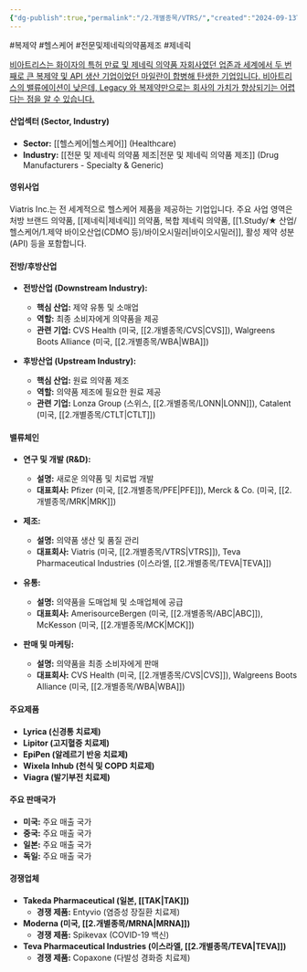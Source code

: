 ```yaml
---
{"dg-publish":true,"permalink":"/2.개별종목/VTRS/","created":"2024-09-13T18:52:45.119+09:00","updated":"2025-06-03T20:06:02.043+09:00"}
---
```


#복제약 #헬스케어 #전문및제네릭의약품제조 #제네릭

	
[비아트리스는 화이자의 특허 만료 및 제네릭 의약품 자회사였던 업존과 세계에서 두 번째로 큰 복제약 및 API 생산 기업이었던 마일란이 합병해 탄생한 기업입니다. 비아트리스의 밸류에이션이 낮은데, Legacy 와 복제약만으로는 회사의 가치가 향상되기는 어렵다는 점을 알 수 있습니다.](8.28_바이오시밀러와%20cdmo.pdf#page=36&selection=339,0,420,1&color=yellow)


#### 산업섹터 (Sector, Industry)

- **Sector:** [[헬스케어\|헬스케어]] (Healthcare)
- **Industry:** [[전문 및 제네릭 의약품 제조\|전문 및 제네릭 의약품 제조]] (Drug Manufacturers - Specialty & Generic)

#### 영위사업

Viatris Inc.는 전 세계적으로 헬스케어 제품을 제공하는 기업입니다. 주요 사업 영역은 처방 브랜드 의약품, [[제네릭\|제네릭]] 의약품, 복합 제네릭 의약품, [[1.Study/★ 산업/헬스케어/1.제약 바이오산업(CDMO 등)/바이오시밀러\|바이오시밀러]], 활성 제약 성분(API) 등을 포함합니다.

#### 전방/후방산업

- **전방산업 (Downstream Industry):**
    - **핵심 산업:** 제약 유통 및 소매업
    - **역할:** 최종 소비자에게 의약품을 제공
    - **관련 기업:** CVS Health (미국, [[2.개별종목/CVS\|CVS]]), Walgreens Boots Alliance (미국, [[2.개별종목/WBA\|WBA]])

- **후방산업 (Upstream Industry):**
    - **핵심 산업:** 원료 의약품 제조
    - **역할:** 의약품 제조에 필요한 원료 제공
    - **관련 기업:** Lonza Group (스위스, [[2.개별종목/LONN\|LONN]]), Catalent (미국, [[2.개별종목/CTLT\|CTLT]])

#### 밸류체인

- **연구 및 개발 (R&D):**
    - **설명:** 새로운 의약품 및 치료법 개발
    - **대표회사:** Pfizer (미국, [[2.개별종목/PFE\|PFE]]), Merck & Co. (미국, [[2.개별종목/MRK\|MRK]])

- **제조:**
    - **설명:** 의약품 생산 및 품질 관리
    - **대표회사:** Viatris (미국, [[2.개별종목/VTRS\|VTRS]]), Teva Pharmaceutical Industries (이스라엘, [[2.개별종목/TEVA\|TEVA]])

- **유통:**
    - **설명:** 의약품을 도매업체 및 소매업체에 공급
    - **대표회사:** AmerisourceBergen (미국, [[2.개별종목/ABC\|ABC]]), McKesson (미국, [[2.개별종목/MCK\|MCK]])

- **판매 및 마케팅:**
    - **설명:** 의약품을 최종 소비자에게 판매
    - **대표회사:** CVS Health (미국, [[2.개별종목/CVS\|CVS]]), Walgreens Boots Alliance (미국, [[2.개별종목/WBA\|WBA]])

#### 주요제품

- **Lyrica (신경통 치료제)**
- **Lipitor (고지혈증 치료제)**
- **EpiPen (알레르기 반응 치료제)**
- **Wixela Inhub (천식 및 COPD 치료제)**
- **Viagra (발기부전 치료제)**

#### 주요 판매국가

- **미국:** 주요 매출 국가
- **중국:** 주요 매출 국가
- **일본:** 주요 매출 국가
- **독일:** 주요 매출 국가

#### 경쟁업체

- **Takeda Pharmaceutical (일본, [[TAK\|TAK]])**
    - **경쟁 제품:** Entyvio (염증성 장질환 치료제)
- **Moderna (미국, [[2.개별종목/MRNA\|MRNA]])**
    - **경쟁 제품:** Spikevax (COVID-19 백신)
- **Teva Pharmaceutical Industries (이스라엘, [[2.개별종목/TEVA\|TEVA]])**
    - **경쟁 제품:** Copaxone (다발성 경화증 치료제)